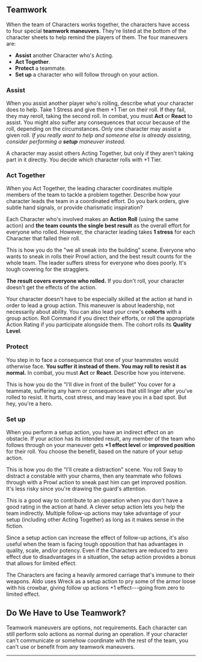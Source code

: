 ## Teamwork

When the team of Characters works together, the characters have access to four special **teamwork maneuvers**. They're listed at the bottom of the character sheets to help remind the players of them. The four maneuvers are:

* **Assist** another Character who's Acting.
* **Act Together**.
* **Protect** a teammate.
* **Set up** a character who will follow through on your action.

### Assist

When you assist another player who's rolling, describe what your character does to help. Take 1 Stress and give them +1 Tier on their roll. If they fail, they may reroll, taking the second roll. In combat, you must **Act** or **React** to assist. You might also suffer any consequences that occur because of the roll, depending on the circumstances. Only one character may assist a given roll. *If you really want to help and someone else is already assisting, consider performing a **setup** maneuver instead.*

A character may assist others Acting Together, but only if they aren't taking part in it directly. You decide which character rolls with +1 Tier.

### Act Together

When you Act Together, the leading character coordinates multiple members of the team to tackle a problem together. Describe how your character leads the team in a coordinated effort. Do you bark orders, give subtle hand signals, or provide charismatic inspiration?

Each Character who's involved makes an **Action Roll** (using the same action) and **the team counts the single best result** as the overall effort for everyone who rolled. However, the character leading takes **1 stress** for each Character that failed their roll.

This is how you do the "we all sneak into the building" scene. Everyone who wants to sneak in rolls their Prowl action, and the best result counts for the whole team. The leader suffers stress for everyone who does poorly. It's tough covering for the stragglers.

**The result covers everyone who rolled.** If you don't roll, your character doesn't get the effects of the action.

Your character doesn't have to be especially skilled at the action at hand in order to lead a group action. This maneuver is about leadership, not necessarily about ability. You can also lead your crew's **cohorts** with a group action. Roll Command if you direct their efforts, or roll the appropriate Action Rating if you participate alongside them. The cohort rolls its **Quality Level**.

### Protect

You step in to face a consequence that one of your teammates would otherwise face. **You suffer it instead of them. You may roll to resist it as normal.** In combat, you must **Act** or **React**. Describe how you intervene.

This is how you do the "I'll dive in front of the bullet" You cover for a teammate, suffering any harm or consequences that still linger after you've rolled to resist. It hurts, cost stress, and may leave you in a bad spot. But hey, you're a hero.

### Set up

When you perform a setup action, you have an indirect effect on an obstacle. If your action has its intended result, any member of the team who follows through on your maneuver gets **+1 effect level** or **improved position** for their roll. You choose the benefit, based on the nature of your setup action.

This is how you do the "I'll create a distraction" scene. You roll Sway to distract a constable with your charms, then any teammate who follows through with a Prowl action to sneak past him can get improved position. It's less risky since you're drawing the guard's attention.

This is a good way to contribute to an operation when you don't have a good rating in the action at hand. A clever setup action lets you help the team indirectly. Multiple follow-up actions may take advantage of your setup (including other Acting Together) as long as it makes sense in the fiction.

Since a setup action can increase the effect of follow-up actions, it's also useful when the team is facing tough opposition that has advantages in quality, scale, and/or potency. Even if the Characters are reduced to zero effect due to disadvantages in a situation, the setup action provides a bonus that allows for limited effect.

The Characters are facing a heavily armored carriage that's immune to their weapons. Aldo uses Wreck as a setup action to pry some of the armor loose with his crowbar, giving follow up actions +1 effect---going from zero to limited effect.

## Do We Have to Use Teamwork?

Teamwork maneuvers are options, not requirements. Each character can still perform solo actions as normal during an operation. If your character can't communicate or somehow coordinate with the rest of the team, you can't use or benefit from any teamwork maneuvers.

* * * * * * * * * * * * * * * * * * * * * * * * * * * * * * * * * * * * * * * *
